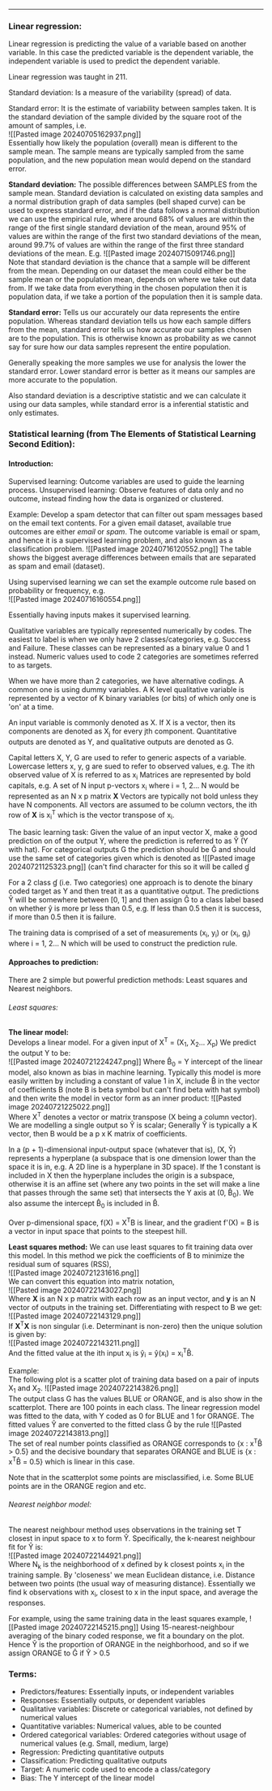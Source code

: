--- 

### Linear regression:  
Linear regression is predicting the value of a variable based on another variable. In this case the predicted variable is the dependent variable, the independent variable is used to predict the dependent variable.  

Linear regression was taught in 211. 

Standard deviation: Is a measure of the variability (spread) of data. 

Standard error: It is the estimate of variability between samples taken. It is the standard deviation of the sample divided by the square root of the amount of samples, i.e.  
![[Pasted image 20240705162937.png]]  
Essentially how likely the population (overall) mean is different to the sample mean. The sample means are typically sampled from the same population, and the new population mean would depend on the standard error.

**Standard deviation:** The possible differences between SAMPLES from the sample mean. Standard deviation is calculated on existing data samples and a normal distribution graph of data samples (bell shaped curve) can be used to express standard error, and if the data follows a normal distribution we can use the empirical rule, where 
around 68% of values are within the range of the first single standard deviation of the mean,
around 95% of values are within the range of the first two standard deviations of the mean, 
around 99.7% of values are within the range of the first three standard deviations of the mean. E.g. 
![[Pasted image 20240715091746.png]]  
Note that standard deviation is the chance that a sample will be different from the mean. Depending on our dataset the mean could either be the sample mean or the population mean, depends on where we take out data from. If we take data from everything in the chosen population then it is population data, if we take a portion of the population then it is sample data.

**Standard error:** Tells us our accurately our data represents the entire population. Whereas standard deviation tells us how each sample differs from the mean, standard error tells us how accurate our samples chosen are to the population. This is otherwise known as probability as we cannot say for sure how our data samples represent the entire population.  

Generally speaking the more samples we use for analysis the lower the standard error. Lower standard error is better as it means our samples are more accurate to the population.  

Also standard deviation is a descriptive statistic and we can calculate it using our data samples, while standard error is a inferential statistic and only estimates. 

### Statistical learning (from The Elements of Statistical Learning Second Edition):  
#### Introduction:  
Supervised learning: Outcome variables are used to guide the learning process.
Unsupervised learning: Observe features of data only and no outcome, instead finding how the data is organized or clustered.

Example: Develop a spam detector that can filter out spam messages based on the email text contents. For a given email dataset, available true outcomes are either *email* or *spam*. The outcome variable is email or spam, and hence it is a supervised learning problem, and also known as a classification problem. 
![[Pasted image 20240716120552.png]]
The table shows the biggest average differences between emails that are separated as spam and email (dataset).  

Using supervised learning we can set the example outcome rule based on probability or frequency, e.g.  
![[Pasted image 20240716160554.png]]  

Essentially having inputs makes it supervised learning.

Qualitative variables are typically represented numerically by codes. The easiest to label is when we only have 2 classes/categories, e.g. Success and Failure. These classes can be represented as a binary value 0 and 1 instead. Numeric values used to code 2 categories are sometimes referred to as targets.

When we have more than 2 categories, we have alternative codings. A common one is using dummy variables. A K level qualitative variable is represented by a vector of K binary variables (or bits) of which only one is 'on' at a time. 

An input variable is commonly denoted as X. If X is a vector, then its components are denoted as X<sub>j</sub>
for every jth component. Quantitative outputs are denoted as Y, and qualitative outputs are denoted as G. 

Capital letters X, Y, G are used to refer to generic aspects of a variable. 
Lowercase letters x, y, g are sued to refer to observed values, e.g. The ith observed value of X is referred to as x<sub>i</sub>
Matrices are represented by bold capitals, e.g. A set of N input p-vectors x<sub>i</sub> where i = 1, 2... N would be represented as an N x p matrix **X**
Vectors are typically not bold unless they have N components. All vectors are assumed to be column vectors, the ith row of **X** is x<sub>i</sub><sup>T</sup> which is the vector transpose of x<sub>i</sub>. 

The basic learning task: Given the value of an input vector X, make a good prediction on of the output Y, where the prediction is referred to as Ŷ (Y with hat). For categorical outputs G the prediction should be Ĝ and should use the same set of categories given which is denoted as
![[Pasted image 20240721125323.png]]
(can't find character for this so it will be called ɠ

For a 2 class ɠ (i.e. Two categories) one approach is to denote the binary coded target as Y and then treat it as a quantitative output. The predictions Ŷ will be somewhere between \[0, 1] and then assign Ĝ to a class label based on whether ŷ is more pr less than 0.5, e.g. If less than 0.5 then it is success, if more than 0.5 then it is failure. 

The training data is comprised of a set of measurements (x<sub>i</sub>, y<sub>i</sub>) or (x<sub>i</sub>, g<sub>i</sub>) where i = 1, 2... N which will be used to construct the prediction rule.  

#### Approaches to prediction:  
There are 2 simple but powerful prediction methods: Least squares and Nearest neighbors. 

###### Least squares:  
**The linear model:**  
Develops a linear model. For a given input of X<sup>T</sup> = (X<sub>1</sub>, X<sub>2</sub>... X<sub>p</sub>) We predict the output Y to be:  
![[Pasted image 20240721224247.png]]
Where B̂<sub>0</sub> = Y intercept of the linear model, also known as bias in machine learning. Typically this model is more easily written by including a constant of value 1 in X, include B̂ in the vector of coefficients B (note B is beta symbol but can't find beta with hat symbol) and then write the model in vector form as an inner product:
![[Pasted image 20240721225022.png]]  
Where X<sup>T</sup> denotes a vector or matrix transpose (X being a column vector). We are modelling a single output so Ŷ is scalar; Generally Ŷ is typically a K vector, then B would be a p x K matrix of coefficients.  

In a (p + 1)-dimensional input-output space (whatever that is), (X, Ŷ) represents a hyperplane (a subspace that is one dimension lower than the space it is in, e.g. A 2D line is a hyperplane in 3D space). If the 1 constant is included in X then the hyperplane includes the origin is a subspace, otherwise it is an affine set (where any two points in the set will make a line that passes through the same set) that intersects the Y axis at (0, B̂<sub>0</sub>). We also assume the intercept B̂<sub>0</sub> is included in B̂.

Over p-dimensional space, f(X) = X<sup>T</sup>B is linear, and the gradient f'(X) = B is a vector in input space that points to the steepest hill. 

**Least squares method:**
We can use least squares to fit training data over this model. In this method we pick the coefficients of B to minimize the residual sum of squares (RSS),  
![[Pasted image 20240721231616.png]]  
We can convert this equation into matrix notation,  
![[Pasted image 20240722143027.png]]  
Where **X** is an N x p matrix with each row as an input vector, and **y** is an N vector of outputs in the training set. Differentiating with respect to B we get:  
![[Pasted image 20240722143129.png]]  
If **X**<sup>T</sup>**X** is non singular (i.e. Determinant is non-zero) then the unique solution is given by:  
![[Pasted image 20240722143211.png]]  
And the fitted value at the ith input x<sub>i</sub> is ŷ<sub>i</sub> = ŷ(x<sub>i</sub>) = x<sub>i</sub><sup>T</sup>B̂. 

Example:  
The following plot is a scatter plot of training data based on a pair of inputs X<sub>1</sub> and X<sub>2</sub>. 
![[Pasted image 20240722143826.png]]  
The output class G has the values BLUE or ORANGE, and is also show in the scatterplot. There are 100 points in each class. The linear regression model was fitted to the data, with Y coded as 0 for BLUE and 1 for ORANGE. The fitted values Ŷ are converted to the fitted class Ĝ by the rule
![[Pasted image 20240722143813.png]]  
The set of real number points classified as ORANGE corresponds to \{x : x<sup>T</sup>B̂ > 0.5} and the decisive boundary that separates ORANGE and BLUE is \{x : x<sup>T</sup>B̂ = 0.5} which is linear in this case.  

Note that in the scatterplot some points are misclassified, i.e. Some BLUE points are in the ORANGE region and etc.  

###### Nearest neighbor model:  
The nearest neighbour method uses observations in the training set T closest in input space to x to form Ŷ. Specifically, the k-nearest neighbour fit for Ŷ is:  
![[Pasted image 20240722144921.png]]  
Where N<sub>k</sub> is the neighborhood of x defined by k closest points x<sub>i</sub> in the training sample. By 'closeness' we mean Euclidean distance, i.e. Distance between two points (the usual way of measuring distance). Essentially we find k observations with x<sub>i</sub>, closest to x in the input space, and average the responses.  

For example, using the same training data in the least squares example, 
![[Pasted image 20240722145215.png]]
Using 15-nearest-neighbour averaging of the binary coded response, we fit a boundary on the plot. Hence Ŷ is the proportion of ORANGE in the neighborhood, and so if we assign ORANGE to Ĝ if Ŷ > 0.5 

### Terms:    
- Predictors/features: Essentially inputs, or independent variables
- Responses: Essentially outputs, or dependent variables
- Qualitative variables: Discrete or categorical variables, not defined by numerical values
- Quantitative variables: Numerical values, able to be counted
- Ordered categorical variables: Ordered categories without usage of numerical values (e.g. Small, medium, large)
- Regression: Predicting quantitative outputs
- Classification: Predicting qualitative outputs
- Target: A numeric code used to encode a class/category
- Bias: The Y intercept of the linear model







 

